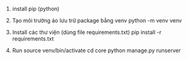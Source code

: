 1. install pip (python)
2. Tạo môi trường ảo lưu trữ package bằng venv
  python -m venv venv

3. Install các thư viện (dùng file requirements.txt)
pip install -r requirements.txt
<!-- pip freeze | xargs pip uninstall -y -->

4. Run
  source venv/bin/activate
  cd core
  python manage.py runserver